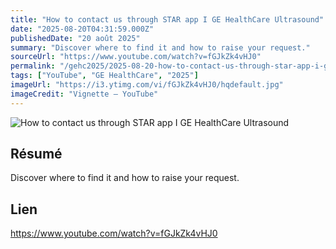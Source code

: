 ```yaml
---
title: "How to contact us through STAR app I GE HealthCare Ultrasound"
date: "2025-08-20T04:31:59.000Z"
publishedDate: "20 août 2025"
summary: "Discover where to find it and how to raise your request."
sourceUrl: "https://www.youtube.com/watch?v=fGJkZk4vHJ0"
permalink: "/gehc2025/2025-08-20-how-to-contact-us-through-star-app-i-ge-healthcare-ultrasound"
tags: ["YouTube", "GE HealthCare", "2025"]
imageUrl: "https://i3.ytimg.com/vi/fGJkZk4vHJ0/hqdefault.jpg"
imageCredit: "Vignette — YouTube"
---
```


![How to contact us through STAR app I GE HealthCare Ultrasound](https://i3.ytimg.com/vi/fGJkZk4vHJ0/hqdefault.jpg)

## Résumé

Discover where to find it and how to raise your request.

## Lien

https://www.youtube.com/watch?v=fGJkZk4vHJ0
